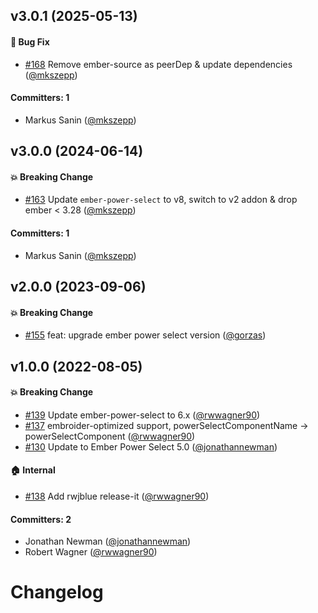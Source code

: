 


## v3.0.1 (2025-05-13)

#### :bug: Bug Fix
* [#168](https://github.com/cibernox/ember-power-select-with-create/pull/168) Remove ember-source as peerDep & update dependencies ([@mkszepp](https://github.com/mkszepp))

#### Committers: 1
- Markus Sanin ([@mkszepp](https://github.com/mkszepp))

## v3.0.0 (2024-06-14)

#### :boom: Breaking Change
* [#163](https://github.com/cibernox/ember-power-select-with-create/pull/163) Update `ember-power-select` to v8, switch to v2 addon & drop ember < 3.28 ([@mkszepp](https://github.com/mkszepp))

#### Committers: 1
- Markus Sanin ([@mkszepp](https://github.com/mkszepp))

## v2.0.0 (2023-09-06)

#### :boom: Breaking Change
* [#155](https://github.com/cibernox/ember-power-select-with-create/pull/139) feat: upgrade ember power select version ([@gorzas](https://github.com/Gorzas))

## v1.0.0 (2022-08-05)

#### :boom: Breaking Change
* [#139](https://github.com/cibernox/ember-power-select-with-create/pull/139) Update ember-power-select to 6.x ([@rwwagner90](https://github.com/rwwagner90))
* [#137](https://github.com/cibernox/ember-power-select-with-create/pull/137) embroider-optimized support, powerSelectComponentName -> powerSelectComponent ([@rwwagner90](https://github.com/rwwagner90))
* [#130](https://github.com/cibernox/ember-power-select-with-create/pull/130) Update to Ember Power Select 5.0 ([@jonathannewman](https://github.com/jonathannewman))

#### :house: Internal
* [#138](https://github.com/cibernox/ember-power-select-with-create/pull/138) Add rwjblue release-it ([@rwwagner90](https://github.com/rwwagner90))

#### Committers: 2
- Jonathan Newman ([@jonathannewman](https://github.com/jonathannewman))
- Robert Wagner ([@rwwagner90](https://github.com/rwwagner90))

# Changelog
